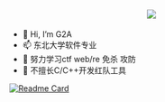 <h1 align="center"> 
   <a href="https://github.com/yj94"> 
     <img src="https://readme-typing-svg.herokuapp.com/?lines=print(%22Hello%2C%20World!%22);欢迎访问G2A的Github!&center=true&size=27"> 
   </a> 
 </h1>
 
- 👋 Hi, I’m G2A
- 📫 东北大学软件专业
- 🤚 努力学习ctf web/re 免杀 攻防
- 🔭 不擅长C/C++开发红队工具


[![Readme Card](https://github-readme-stats-git-masterrstaa-rickstaa.vercel.app/api?username=g1oves2ali&show_icons=true&theme=radical)](https://github.com/anuraghazra/github-readme-stats)


